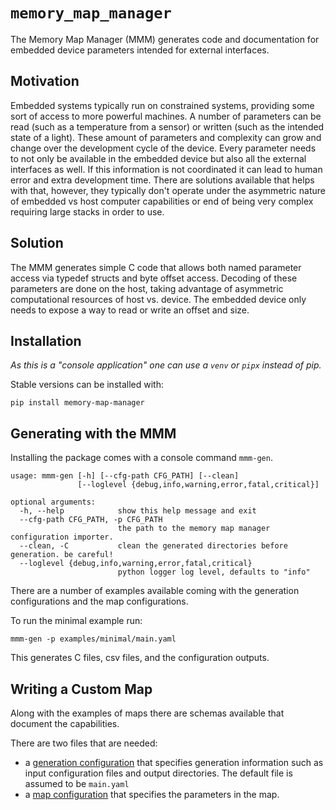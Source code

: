 # `memory_map_manager`

The Memory Map Manager (MMM) generates code and documentation for embedded
device parameters intended for external interfaces.

## Motivation

Embedded systems typically run on constrained systems, providing some sort
of access to more powerful machines. A number of parameters can be read (such as
a temperature from a sensor) or written (such as the intended state of a light).
These amount of parameters and complexity can grow and change over the
development cycle of the device. Every parameter needs to not only be available
in the embedded device but also all the external interfaces as well.
If this information is not coordinated it can lead to human error and extra
development time. There are solutions available that helps with that, however,
they typically don't operate under the asymmetric nature of embedded vs host
computer capabilities or end of being very complex requiring large stacks in
order to use.

## Solution

The MMM generates simple C code that allows both named parameter access via
typedef structs and byte offset access. Decoding of these parameters are done
on the host, taking advantage of asymmetric computational resources of host vs.
device. The embedded device only needs to expose a way to read or write an
offset and size.

## Installation

_As this is a "console application" one can use a `venv` or `pipx` instead of pip._

Stable versions can be installed with:
```
pip install memory-map-manager
```

## Generating with the MMM

Installing the package comes with a console command `mmm-gen`.

```
usage: mmm-gen [-h] [--cfg-path CFG_PATH] [--clean]
               [--loglevel {debug,info,warning,error,fatal,critical}]

optional arguments:
  -h, --help            show this help message and exit
  --cfg-path CFG_PATH, -p CFG_PATH
                        the path to the memory map manager configuration importer.
  --clean, -C           clean the generated directories before generation. be careful!
  --loglevel {debug,info,warning,error,fatal,critical}
                        python logger log level, defaults to "info"
```

There are a number of examples available coming with the generation
configurations and the map configurations.

To run the minimal example run:
```
mmm-gen -p examples/minimal/main.yaml
```

This generates C files, csv files, and the configuration outputs.

## Writing a Custom Map

Along with the examples of maps there are schemas available that document the
capabilities.

There are two files that are needed:
- a [generation configuration](memory_map_manager/data/mm_gen_cfg.json) that
specifies generation information such as input configuration files and output directories. The default file is assumed to be `main.yaml`
- a [map configuration](memory_map_manager/data/mm_map_cfg.json) that specifies
the parameters in the map.
